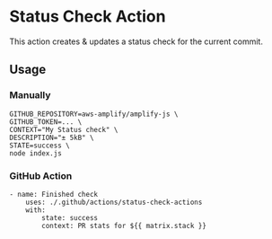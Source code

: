 # Status Check Action

This action creates & updates a status check for the current commit.

## Usage

### Manually

```shell
GITHUB_REPOSITORY=aws-amplify/amplify-js \
GITHUB_TOKEN=... \
CONTEXT="My Status check" \
DESCRIPTION="± 5kB" \
STATE=success \
node index.js
```

### GitHub Action

```
- name: Finished check
	uses: ./.github/actions/status-check-actions
	with:
		state: success
		context: PR stats for ${{ matrix.stack }}
```
